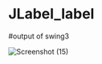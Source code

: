 # JLabel_label

#output of swing3

![Screenshot (15)](https://github.com/hghyhghy/JLabel_label/assets/140393712/548fc34a-18fb-4738-a2e8-66360b8a47b2)
